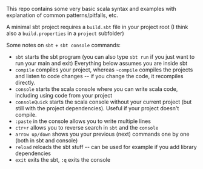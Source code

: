 This repo contains some very basic scala syntax and examples with explanation of common patterns/pitfalls, etc. 

A minimal sbt project requires a `build.sbt` file in your project root (I think also a `build.properties` in a `project` subfolder)

Some notes on `sbt` + `sbt console` commands: 

- `sbt` starts the sbt program (you can also type `sbt run` if you just want to run your main and exit)
Everything below assumes you are inside sbt
- `compile` compiles your project, whereas `~compile` compiles the projects and listen to code changes -- if you change
the code, it recompiles directly.
- `console` starts the scala console where you can write scala code, including using code from your project
- `consoleQuick` starts the scala console without your current project (but still with the project dependencies). Useful 
if your project doesn't compile.
- `:paste` in the console allows you to write multiple lines
- `ctr+r` allows you to reverse search in `sbt` and the `console`
- `arrow up/down` shows you your previous (next) commands one by one (both in sbt and console)
- `reload` reloads the sbt stuff -- can be used for example if you add library dependencies
- `exit` exits the sbt, `:q` exits the console